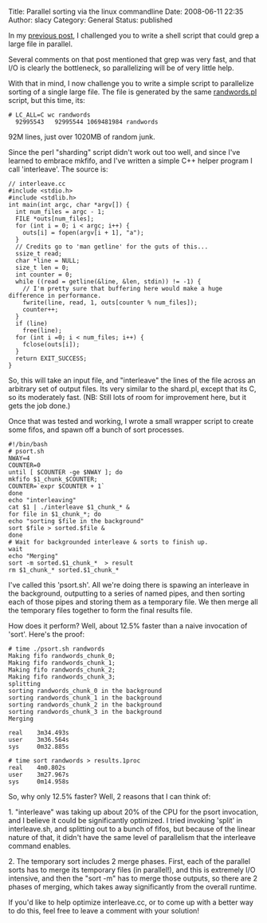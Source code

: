 Title: Parallel sorting via the linux commandline
Date: 2008-06-11 22:35
Author: slacy
Category: General
Status: published

In my [previous
post](http://slacy.com/blog/index.php/2008/06/10/unix-commandline-challenge/),
I challenged you to write a shell script that could grep a large file in
parallel.

Several comments on that post mentioned that grep was very fast, and
that I/O is clearly the bottleneck, so parallelizing will be of very
little help.

With that in mind, I now challenge you to write a simple script to
parallelize sorting of a single large file. The file is generated by the
same [randwords.pl](http://slacy.com/blog/wp-content/randwords.pl)
script, but this time, its:

    # LC_ALL=C wc randwords 
      92995543   92995544 1069481984 randwords

92M lines, just over 1020MB of random junk.

Since the perl "sharding" script didn't work out too well, and since
I've learned to embrace mkfifo, and I've written a simple C++ helper
program I call 'interleave'. The source is:

    // interleave.cc
    #include <stdio.h>
    #include <stdlib.h>
    int main(int argc, char *argv[]) {
      int num_files = argc - 1; 
      FILE *outs[num_files];
      for (int i = 0; i < argc; i++) {
        outs[i] = fopen(argv[i + 1], "a");
      }
      // Credits go to 'man getline' for the guts of this...
      ssize_t read;
      char *line = NULL;
      size_t len = 0;
      int counter = 0; 
      while ((read = getline(&line, &len, stdin)) != -1) {
        // I'm pretty sure that buffering here would make a huge difference in performance.
        fwrite(line, read, 1, outs[counter % num_files]);
        counter++;
      }
      if (line)
        free(line);
      for (int i =0; i < num_files; i++) {
        fclose(outs[i]); 
      }
      return EXIT_SUCCESS;
    }

So, this will take an input file, and "interleave" the lines of the file
across an arbitrary set of output files. Its very similar to the
shard.pl, except that its C, so its moderately fast. (NB: Still lots of
room for improvement here, but it gets the job done.)

Once that was tested and working, I wrote a small wrapper script to
create some fifos, and spawn off a bunch of sort processes.

    #!/bin/bash
    # psort.sh 
    NWAY=4
    COUNTER=0
    until [ $COUNTER -ge $NWAY ]; do
    mkfifo $1_chunk_$COUNTER;
    COUNTER=`expr $COUNTER + 1`
    done
    echo "interleaving" 
    cat $1 | ./interleave $1_chunk_* &
    for file in $1_chunk_*; do
    echo "sorting $file in the background"
    sort $file > sorted.$file &
    done
    # Wait for backgrounded interleave & sorts to finish up. 
    wait 
    echo "Merging" 
    sort -m sorted.$1_chunk_*  > result 
    rm $1_chunk_* sorted.$1_chunk_*

I've called this 'psort.sh'. All we're doing there is spawing an
interleave in the background, outputting to a series of named pipes, and
then sorting each of those pipes and storing them as a temporary file.
We then merge all the temporary files together to form the final results
file.

How does it perform? Well, about 12.5% faster than a naive invocation of
'sort'. Here's the proof:

    # time ./psort.sh randwords 
    Making fifo randwords_chunk_0;
    Making fifo randwords_chunk_1;
    Making fifo randwords_chunk_2;
    Making fifo randwords_chunk_3;
    splitting
    sorting randwords_chunk_0 in the background
    sorting randwords_chunk_1 in the background
    sorting randwords_chunk_2 in the background
    sorting randwords_chunk_3 in the background
    Merging

    real    3m34.493s
    user    3m36.564s
    sys     0m32.885s

    # time sort randwords > results.1proc
    real    4m0.802s
    user    3m27.967s
    sys     0m14.958s

So, why only 12.5% faster? Well, 2 reasons that I can think of:

1\. "interleave" was taking up about 20% of the CPU for the psort
invocation, and I believe it could be significantly optimized. I tried
invoking 'split' in interleave.sh, and splitting out to a bunch of
fifos, but because of the linear nature of that, it didn't have the same
level of parallelism that the interleave command enables.

2\. The temporary sort includes 2 merge phases. First, each of the
parallel sorts has to merge its temporary files (in parallel!), and this
is extremely I/O intensive, and then the "sort -m" has to merge those
outputs, so there are 2 phases of merging, which takes away
significantly from the overall runtime.

If you'd like to help optimize interleave.cc, or to come up with a
better way to do this, feel free to leave a comment with your solution!
